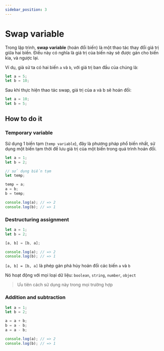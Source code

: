 ```yaml
---
sidebar_position: 3
---
```


# Swap variable

Trong lập trình, **swap variable** (hoán đổi biến) là một thao tác thay đổi giá trị giữa hai biến. Điều này có nghĩa là giá trị của biến này sẽ được gán cho biến kia, và ngược lại.

Ví dụ, giả sử ta có hai biến `a` và `b`, với giá trị ban đầu của chúng là:

```js
let a = 5;
let b = 10;
```

Sau khi thực hiện thao tác swap, giá trị của a và b sẽ hoán đổi:

```js
let a = 10;
let b = 5;
```

## How to do it

### Temporary variable

Sử dụng 1 biến tạm (`temp variable`), đây là phương pháp phổ biến nhất, sử dụng một biến tạm thời để lưu giá trị của một biến trong quá trình hoán đổi.

```js
let a = 1;
let b = 2;

// sử dụng biến tạm
let temp;

temp = a;
a = b;
b = temp;

console.log(a); // => 2
console.log(b); // => 1
```

### Destructuring assignment

```js
let a = 1;
let b = 2;

[a, b] = [b, a];

console.log(a); // => 2
console.log(b); // => 1
```

`[a, b] = [b, a]` là phép gán phá hủy hoán đổi các biến `a` và `b`

Nó hoạt động với mọi loại dữ liệu: `boolean`, `string`, `number`, `object`

> Ưu tiên cách sử dụng này trong mọi trường hợp

### Addition and subtraction

```js
let a = 1;
let b = 2;

a = a + b;
b = a - b;
a = a - b;

console.log(a); // => 2
console.log(b); // => 1
```
